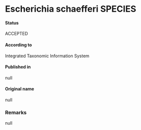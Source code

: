 Escherichia schaefferi SPECIES
=======

#### Status
ACCEPTED

#### According to
Integrated Taxonomic Information System

#### Published in
null

#### Original name
null

### Remarks
null